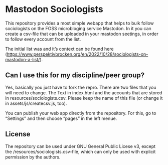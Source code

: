 # Mastodon Sociologists

This repository provides a most simple webapp that helps to bulk follow sociologists on the FOSS microbloging service Mastodon. In it you can create a csv-file that can be uploaded in your mastodon seetings, in order to follow every account from the list.

The initial list was and it’s context can be found here (https://www.perspektivbrocken.org/en/2022/10/28/sociologists-on-mastodon-a-list/).

## Can I use this for my discipline/peer group?

Yes, basically you just have to fork the repro. There are two files that you will need to change. The Text in index.html and the accounts that are stored in resources/sociologists.csv. Please keep the name of this file (or change it in assets/js/createcsv.js, too).

You can publish your web app directly from the repository. For this, go to “Settings” and then choose “pages” in the left menue.

## License

The repository can be used under GNU General Public Licese v3, except the /resources/sociologists.csv-file, which can only be used with explicit permission by the authors. 
